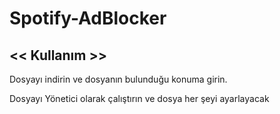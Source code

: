 # Spotify-AdBlocker
## << Kullanım >>
Dosyayı indirin ve dosyanın bulunduğu konuma girin.

Dosyayı Yönetici olarak çalıştırın ve dosya her şeyi ayarlayacak
